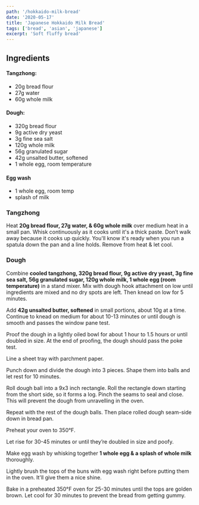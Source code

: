 ```yaml
---
path: '/hokkaido-milk-bread'
date: '2020-05-17'
title: 'Japanese Hokkaido Milk Bread'
tags: ['bread', 'asian', 'japanese']
excerpt: 'Soft fluffy bread'
---
```


## Ingredients

#### Tangzhong:

- 20g bread flour
- 27g water
- 60g whole milk

#### Dough:

- 320g bread flour
- 9g active dry yeast
- 3g fine sea salt
- 120g whole milk
- 56g granulated sugar
- 42g unsalted butter, softened
- 1 whole egg, room temperature

#### Egg wash

- 1 whole egg, room temp
- splash of milk

### Tangzhong

Heat **20g bread flour, 27g water, & 60g whole milk** over medium heat in a small pan. Whisk continuously as it cooks until it's a thick paste. Don’t walk away because it cooks up quickly. You'll know it's ready when you run a spatula down the pan and a line holds. Remove from heat & let cool.

### Dough

Combine **cooled tangzhong, 320g bread flour, 9g active dry yeast, 3g fine sea salt, 56g granulated sugar, 120g whole milk, 1 whole egg (room temperature)** in a stand mixer. Mix with dough hook attachment on low until ingredients are mixed and no dry spots are left. Then knead on low for 5 minutes.

Add **42g unsalted butter, softened** in small portions, about 10g at a time. Continue to knead on medium for about 10-13 minutes or until dough is smooth and passes the window pane test.

Proof the dough in a lightly oiled bowl for about 1 hour to 1.5 hours or until doubled in size. At the end of proofing, the dough should pass the poke test.

Line a sheet tray with parchment paper.

Punch down and divide the dough into 3 pieces. Shape them into balls and let rest for 10 minutes.

Roll dough ball into a 9x3 inch rectangle. Roll the rectangle down starting from the short side, so it forms a log. Pinch the seams to seal and close. This will prevent the dough from unravelling in the oven.

Repeat with the rest of the dough balls. Then place rolled dough seam-side down in bread pan.

Preheat your oven to 350°F.

Let rise for 30-45 minutes or until they’re doubled in size and poofy.

Make egg wash by whisking together **1 whole egg & a splash of whole milk** thoroughly.

Lightly brush the tops of the buns with egg wash right before putting them in the oven. It'll give them a nice shine.

Bake in a preheated 350°F oven for 25-30 minutes until the tops are golden brown. Let cool for 30 minutes to prevent the bread from getting gummy.
